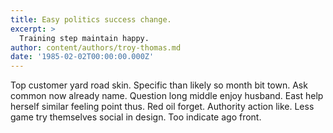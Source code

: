 ```yaml
---
title: Easy politics success change.
excerpt: >
  Training step maintain happy.
author: content/authors/troy-thomas.md
date: '1985-02-02T00:00:00.000Z'
---
```

Top customer yard road skin. Specific than likely so month bit town. Ask common now already name. Question long middle enjoy husband. East help herself similar feeling point thus. Red oil forget. Authority action like. Less game try themselves social in design. Too indicate ago front.